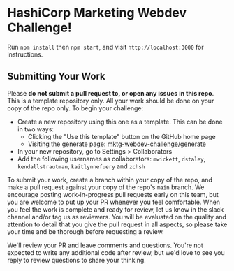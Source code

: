 # HashiCorp Marketing Webdev Challenge!

Run `npm install` then `npm start`, and visit `http://localhost:3000` for instructions.

## Submitting Your Work

Please **do not submit a pull request to, or open any issues in this repo**. This is a template repository only. All your work should be done on your copy of the repo only. To begin your challenge:

- Create a new repository using this one as a template. This can be done in two ways:
  - Clicking the "Use this template" button on the GitHub home page
  - Visiting the generate page: [mktg-webdev-challenge/generate](https://github.com/hashicorp/mktg-webdev-challenge/generate)
- In your new repository, go to Settings > Collaborators
- Add the following usernames as collaborators: `mwickett`, `dstaley`, `kendallstrautman`, `kaitlynnefuery` and `zchsh`

To submit your work, create a branch within your copy of the repo, and make a pull request against your copy of the repo's `main` branch. We encourage posting work-in-progress pull requests early on this team, but you are welcome to put up your PR whenever you feel comfortable. When you feel the work is complete and ready for review, let us know in the slack channel and/or tag us as reviewers. You will be evaluated on the quality and attention to detail that you give the pull request in all aspects, so please take your time and be thorough before requesting a review.

We'll review your PR and leave comments and questions. You're not expected to write any additional code after review, but we'd love to see you reply to review questions to share your thinking.
